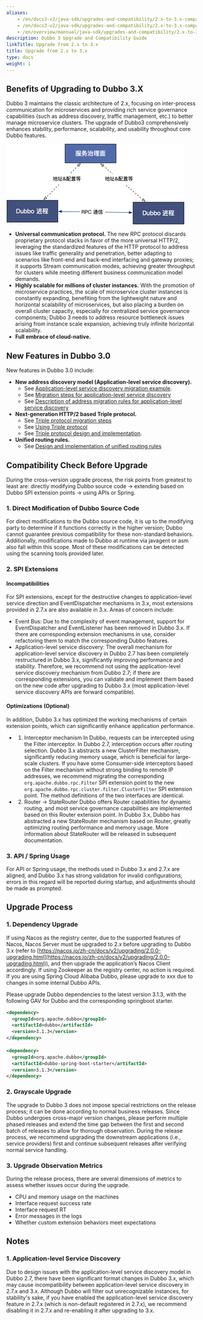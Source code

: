 ```yaml
---
aliases:
    - /en/docs3-v2/java-sdk/upgrades-and-compatibility/2.x-to-3.x-compatibility-guide/
    - /en/docs3-v2/java-sdk/upgrades-and-compatibility/2.x-to-3.x-compatibility-guide/
    - /en/overview/mannual/java-sdk/upgrades-and-compatibility/2.x-to-3.x-compatibility-guide/
description: Dubbo 3 Upgrade and Compatibility Guide
linkTitle: Upgrade from 2.x to 3.x
title: Upgrade from 2.x to 3.x
type: docs
weight: 1
---
```


## Benefits of Upgrading to Dubbo 3.X
Dubbo 3 maintains the classic architecture of 2.x, focusing on inter-process communication for microservices and providing rich service governance capabilities (such as address discovery, traffic management, etc.) to better manage microservice clusters. The upgrade of Dubbo3 comprehensively enhances stability, performance, scalability, and usability throughout core Dubbo features.

![architecture-1](/imgs/v3/concepts/architecture-1.png)

- **Universal communication protocol.** The new RPC protocol discards proprietary protocol stacks in favor of the more universal HTTP/2, leveraging the standardized features of the HTTP protocol to address issues like traffic generality and penetration, better adapting to scenarios like front-end and back-end interfacing and gateway proxies; it supports Stream communication modes, achieving greater throughput for clusters while meeting different business communication model demands.
- **Highly scalable for millions of cluster instances.** With the promotion of microservice practices, the scale of microservice cluster instances is constantly expanding, benefiting from the lightweight nature and horizontal scalability of microservices, but also placing a burden on overall cluster capacity, especially for centralized service governance components; Dubbo 3 needs to address resource bottleneck issues arising from instance scale expansion, achieving truly infinite horizontal scalability.
- **Full embrace of cloud-native.**

## New Features in Dubbo 3.0
New features in Dubbo 3.0 include:

* **New address discovery model (Application-level service discovery).**
  * See [Application-level service discovery migration example](/en/overview/mannual/java-sdk/upgrades-and-compatibility/service-discovery/service-discovery-samples/).
  * See [Migration steps for application-level service discovery](/en/overview/mannual/java-sdk/upgrades-and-compatibility/service-discovery/migration-service-discovery/)
  * See [Description of address migration rules for application-level service discovery](/en/overview/mAnnual/java-sdk/upgrades-and-compatibility/service-discovery/service-discovery-rule/)
* **Next-generation HTTP/2 based Triple protocol.**
  * See [Triple protocol migration steps](/en/overview/mannual/java-sdk/upgrades-and-compatibility/migration-triple/)
  * See [Using Triple protocol](/en/overview/mannual/java-sdk/reference-manual/protocol/triple/guide/)
  * See [Triple protocol design and implementation](/en/overview/mannual/java-sdk/reference-manual/protocol/triple/overview/).
* **Unified routing rules.**
  * See [Design and implementation of unified routing rules](/en/overview/tasks/traffic-management/)

## Compatibility Check Before Upgrade
During the cross-version upgrade process, the risk points from greatest to least are: directly modifying Dubbo source code -> extending based on Dubbo SPI extension points -> using APIs or Spring.

### 1. Direct Modification of Dubbo Source Code
For direct modifications to the Dubbo source code, it is up to the modifying party to determine if it functions correctly in the higher version; Dubbo cannot guarantee previous compatibility for these non-standard behaviors. Additionally, modifications made to Dubbo at runtime via javagent or asm also fall within this scope. Most of these modifications can be detected using the scanning tools provided later.

### 2. SPI Extensions
#### Incompatibilities
For SPI extensions, except for the destructive changes to application-level service direction and EventDispatcher mechanisms in 3.x, most extensions provided in 2.7.x are also available in 3.x. Areas of concern include:

- Event Bus: Due to the complexity of event management, support for EventDispatcher and EventListener has been removed in Dubbo 3.x. If there are corresponding extension mechanisms in use, consider refactoring them to match the corresponding Dubbo features.
- Application-level service discovery: The overall mechanism for application-level service discovery in Dubbo 2.7 has been completely restructured in Dubbo 3.x, significantly improving performance and stability. Therefore, we recommend not using the application-level service discovery mechanism from Dubbo 2.7; if there are corresponding extensions, you can validate and implement them based on the new code after upgrading to Dubbo 3.x (most application-level service discovery APIs are forward compatible).

#### Optimizations (Optional)
In addition, Dubbo 3.x has optimized the working mechanisms of certain extension points, which can significantly enhance application performance.

- 1) Interceptor mechanism
In Dubbo, requests can be intercepted using the Filter interceptor. In Dubbo 2.7, interception occurs after routing selection. Dubbo 3.x abstracts a new ClusterFilter mechanism, significantly reducing memory usage, which is beneficial for large-scale clusters. If you have some Consumer-side interceptors based on the Filter mechanism without strong binding to remote IP addresses, we recommend migrating the corresponding `org.apache.dubbo.rpc.Filter` SPI extension point to the new `org.apache.dubbo.rpc.cluster.filter.ClusterFilter` SPI extension point. The method definitions of the two interfaces are identical.

- 2) Router -> StateRouter
Dubbo offers Router capabilities for dynamic routing, and most service governance capabilities are implemented based on this Router extension point. In Dubbo 3.x, Dubbo has abstracted a new StateRouter mechanism based on Router, greatly optimizing routing performance and memory usage. More information about StateRouter will be released in subsequent documentation.

### 3. API / Spring Usage
For API or Spring usage, the methods used in Dubbo 3.x and 2.7.x are aligned, and Dubbo 3.x has strong validation for invalid configurations; errors in this regard will be reported during startup, and adjustments should be made as prompted.

## Upgrade Process
### 1. Dependency Upgrade
If using Nacos as the registry center, due to the supported features of Nacos, Nacos Server must be upgraded to 2.x before upgrading to Dubbo 3.x (refer to [https://nacos.io/zh-cn/docs/v2/upgrading/2.0.0-upgrading.html](https://nacos.io/zh-cn/docs/v2/upgrading/2.0.0-upgrading.html)), and then upgrade the application’s Nacos Client accordingly. If using Zookeeper as the registry center, no action is required. If you are using Spring Cloud Alibaba Dubbo, please upgrade to xxx due to changes in some internal Dubbo APIs.

Please upgrade Dubbo dependencies to the latest version 3.1.3, with the following GAV for Dubbo and the corresponding springboot starter.
```xml
<dependency>
  <groupId>org.apache.dubbo</groupId>
  <artifactId>dubbo</artifactId>
  <version>3.1.3</version>
</dependency>

<dependency>
  <groupId>org.apache.dubbo</groupId>
  <artifactId>dubbo-spring-boot-starter</artifactId>
  <version>3.1.3</version>
</dependency>
```
### 2. Grayscale Upgrade
The upgrade to Dubbo 3 does not impose special restrictions on the release process; it can be done according to normal business releases. Since Dubbo undergoes cross-major version changes, please perform multiple phased releases and extend the time gap between the first and second batch of releases to allow for thorough observation. During the release process, we recommend upgrading the downstream applications (i.e., service providers) first and continue subsequent releases after verifying normal service handling.

### 3. Upgrade Observation Metrics
During the release process, there are several dimensions of metrics to assess whether issues occur during the upgrade.

- CPU and memory usage on the machines
- Interface request success rate
- Interface request RT
- Error messages in the logs
- Whether custom extension behaviors meet expectations

## Notes
### 1. Application-level Service Discovery
Due to design issues with the application-level service discovery model in Dubbo 2.7, there have been significant format changes in Dubbo 3.x, which may cause incompatibility between application-level service discovery in 2.7.x and 3.x. Although Dubbo will filter out unrecognizable instances, for stability's sake, if you have enabled the application-level service discovery feature in 2.7.x (which is non-default registered in 2.7.x), we recommend disabling it in 2.7.x and re-enabling it after upgrading to 3.x.

